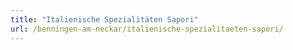 ```yaml
---
title: "Italienische Spezialitäten Sapori"
url: /benningen-am-neckar/italienische-spezialitaeten-sapori/
---
```

